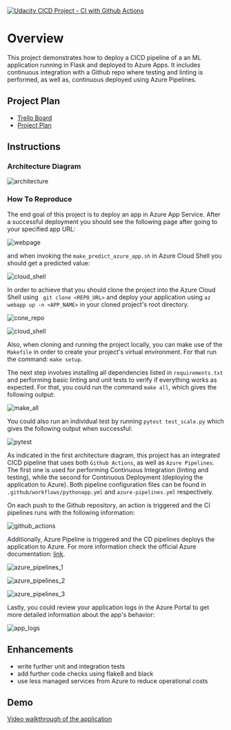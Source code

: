 [![Udacity CICD Project - CI with Github Actions](https://github.com/konradsemsch/udacity-2021-building-cicd-pipeline-project/actions/workflows/pythonapp.yml/badge.svg)](https://github.com/konradsemsch/udacity-2021-building-cicd-pipeline-project/actions/workflows/pythonapp.yml)

# Overview

This project demonstrates how to deploy a CICD pipeline of a an ML application running in Flask and deployed to Azure Apps. It includes continuous integration with a Github repo where testing and linting is performed, as well as, continuous deployed using Azure Pipelines.

## Project Plan

* [Trello Board](https://trello.com/b/rVxX1sFy/udacity-cicd-project)
* [Project Plan](https://docs.google.com/spreadsheets/d/1gvJu9XE6scDEOVSmdXY8m4HpFsSAvWFCr14_eqi43Uo/edit?usp=sharing)

## Instructions

### Architecture Diagram

![architecture](./diagrams/architecture.png)

### How To Reproduce

The end goal of this project is to deploy an app in Azure App Service. After a successful deployment you should see the following page after going to your specified app URL:

![webpage](./screenshots/readme/screenshot_1_app_webpage.png)


and when invoking the `make_predict_azure_app.sh` in Azure Cloud Shell you should get a predicted value:

![cloud_shell](./screenshots/readme/screenshot_2_cloud_shell_prediction.png)


In order to achieve that you should clone the project into the Azure Cloud Shell using ` git clone <REPO_URL>` and deploy your application using `az webapp up -n <APP_NAME>` in your cloned project's root directory.

![cone_repo](./screenshots/readme/screenshot_3_clone_repo.png)

![cloud_shell](./screenshots/readme/screenshot_3_cloud_shell_deploy.png)


Also, when cloning and running the project locally, you can make use of the `Makefile` in order to create your project's virtual environment. For that run the command: `make setup`.

The next step involves installing all dependencies listed in `requirements.txt` and performing basic linting and unit tests to verify if everything works as expected. For that, you could run the command `make all`, which gives the following output:

![make_all](./screenshots/readme/screenshot_4_make_all.png)


You could also run an individual test by running `pytest test_scale.py` which gives the following output when successful:

![pytest](./screenshots/readme/screenshot_5_pytest.png)


As indicated in the first architecture diagram, this project has an integrated CICD pipeline that uses both `Github Actions`, as well as `Azure Pipelines`. The first one is used for performing Continuous Integration (linting and testing), while the second for Continuous Deployment (deploying the application to Azure). Both pipeline configuration files can be found in `.github/workflows/pythonapp.yml` and `azure-pipelines.yml` respectively.

On each push to the Github repository, an action is triggered and the CI pipelines runs with the following information: 

![github_actions](./screenshots/readme/screenshot_6_github_actions.png)


Additionally, Azure Pipeline is triggered and the CD pipelines deploys the application to Azure. For more information check the official Azure documentation: [link](https://docs.microsoft.com/en-us/azure/devops/pipelines/ecosystems/python-webapp?view=azure-devops).

![azure_pipelines_1](./screenshots/readme/screenshot_7_azure_pipelines_1.png)


![azure_pipelines_2](./screenshots/readme/screenshot_8_azure_pipelines_2.png)


![azure_pipelines_3](./screenshots/readme/screenshot_9_azure_pipelines_3.png)

Lastly, you could review your application logs in the Azure Portal to get more detailed information about the app's behavior:

![app_logs](./screenshots/readme/screenshot_10_azure_app_logs.png)

## Enhancements

* write further unit and integration tests
* add further code checks using flake8 and black
* use less managed services from Azure to reduce operational costs

## Demo 

[Video walkthrough of the application](https://youtu.be/aFfR4yUZ8-Q)


